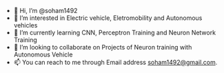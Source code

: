 - 👋 Hi, I’m @soham1492
- 👀 I’m interested in Electric vehicle, Eletromobility and Autonomous vehicles
- 🌱 I’m currently learning CNN, Perceptron Training and Neuron Network Training
- 💞️ I’m looking to collaborate on Projects of Neuron training with Autonomous Vehicle
- 📫 You can reach to me through Email address soham1492@gmail.com.

<!---
soham1492/soham1492 is a ✨ special ✨ repository because its `README.md` (this file) appears on your GitHub profile.
You can click the Preview link to take a look at your changes.
--->
